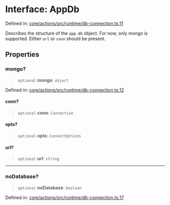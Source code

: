 # Interface: AppDb

Defined in: [core/actions/src/runtime/db-connection.ts:11](https://github.com/LaWebcapsule/orbits/blob/42af65597593f8c50f768c18320806c3c62c52e8/core/actions/src/runtime/db-connection.ts#L11)

Describes the structure of the `app.db` object.
For now, only mongo is supported.
Either `url` or `conn` should be present.

## Properties

### mongo?

> `optional` **mongo**: `object`

Defined in: [core/actions/src/runtime/db-connection.ts:12](https://github.com/LaWebcapsule/orbits/blob/42af65597593f8c50f768c18320806c3c62c52e8/core/actions/src/runtime/db-connection.ts#L12)

#### conn?

> `optional` **conn**: `Connection`

#### opts?

> `optional` **opts**: `ConnectOptions`

#### url?

> `optional` **url**: `string`

***

### noDatabase?

> `optional` **noDatabase**: `boolean`

Defined in: [core/actions/src/runtime/db-connection.ts:17](https://github.com/LaWebcapsule/orbits/blob/42af65597593f8c50f768c18320806c3c62c52e8/core/actions/src/runtime/db-connection.ts#L17)
